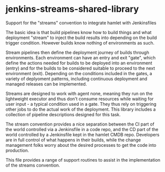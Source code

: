# jenkins-streams-shared-library

Support for the "streams" convention to integrate hamlet with Jenkinsfiles

The basic idea is that build pipelines know how to build things and what deployment "stream" to inject the build results into depending on the build trigger condition. However builds know nothing of environments as such.

Stream pipelines then define the deployment journey of builds through environments. Each environment can have an entry and exit "gate", which define the actions needed for builds to be deployed into an environment (entry) and for the builds to be considered suitable to proceed to the next environment (exit). Depending on the conditions included in the gates, a variety of deplyoment patterns, including continuous deployment and managed releases can be implemented.

Streams are designed to work with agent none, meaning they run on the lightweight executor and thus don't consume resources while waiting for user input - a typical condition used in a gate. They thus rely on triggering other jobs to do the actual work of the deployment. This library includes a collection of pipeline descriptions designed for this task.

The stream convention provides a nice separation between the CI part of the world controlled via a Jenkinsfile in a code repo, and the CD part of the world controlled by a Jenkinsfile kept in the hamlet CMDB repo. Developers are in full control of what happens in their builds, while the change management folks worry about the desired processes to get the code into production.

This file provides a range of support routines to assist in the implementation of the streams convention.


